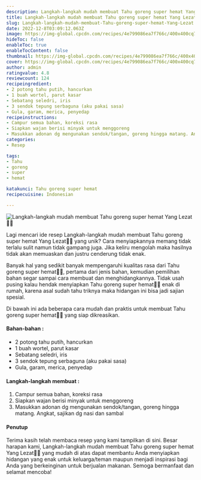 ```yaml
---
description: Langkah-langkah mudah membuat Tahu goreng super hemat Yang Lezat"
title: Langkah-langkah mudah membuat Tahu goreng super hemat Yang Lezat
slug: Langkah-langkah-mudah-membuat-Tahu-goreng-super-hemat-Yang-Lezat
date: 2022-12-8T03:09:12.063Z
image: https://img-global.cpcdn.com/recipes/4e799086ea7f766c/400x400cq70/photo.jpg
hideToc: false
enableToc: true
enableTocContent: false
thumbnail: https://img-global.cpcdn.com/recipes/4e799086ea7f766c/400x400cq70/photo.jpg
cover: https://img-global.cpcdn.com/recipes/4e799086ea7f766c/400x400cq70/photo.jpg
author: admin
ratingvalue: 4.8
reviewcount: 124
recipeingredient:
- 2 potong tahu putih, hancurkan
- 1 buah wortel, parut kasar
- Sebatang seledri, iris
- 3 sendok tepung serbaguna (aku pakai sasa)
- Gula, garam, merica, penyedap
recipeinstructions:
- Campur semua bahan, koreksi rasa
- Siapkan wajan berisi minyak untuk menggoreng
- Masukkan adonan dg mengunakan sendok/tangan, goreng hingga matang. Angkat, sajikan dg nasi dan sambal
categories:
- Resep

tags:
- Tahu
- goreng
- super
- hemat

katakunci: Tahu goreng super hemat
recipecuisine: Indonesian

---
```


![Langkah-langkah mudah membuat Tahu goreng super hemat Yang Lezat👩‍🍳](https://img-global.cpcdn.com/recipes/4e799086ea7f766c/400x400cq70/photo.jpg)

Lagi mencari ide resep Langkah-langkah mudah membuat Tahu goreng super hemat Yang Lezat👩‍🍳 yang unik? Cara menyiapkannya memang tidak terlalu sulit namun tidak gampang juga. Jika keliru mengolah maka hasilnya tidak akan memuaskan dan justru cenderung tidak enak.

Banyak hal yang sedikit banyak mempengaruhi kualitas rasa dari Tahu goreng super hemat👩‍🍳, pertama dari jenis bahan, kemudian pemilihan bahan segar sampai cara membuat dan menghidangkannya. Tidak usah pusing kalau hendak menyiapkan Tahu goreng super hemat👩‍🍳 enak di rumah, karena asal sudah tahu triknya maka hidangan ini bisa jadi sajian spesial.

Di bawah ini ada beberapa cara mudah dan praktis untuk membuat Tahu goreng super hemat👩‍🍳 yang siap dikreasikan.

<!--inarticleads1-->

#### Bahan-bahan :

- 2 potong tahu putih, hancurkan
- 1 buah wortel, parut kasar
- Sebatang seledri, iris
- 3 sendok tepung serbaguna (aku pakai sasa)
- Gula, garam, merica, penyedap

<!--inarticleads2-->

#### Langkah-langkah membuat :

1. Campur semua bahan, koreksi rasa
1. Siapkan wajan berisi minyak untuk menggoreng
1. Masukkan adonan dg mengunakan sendok/tangan, goreng hingga matang. Angkat, sajikan dg nasi dan sambal

#### Penutup

Terima kasih telah membaca resep yang kami tampilkan di sini. Besar harapan kami, Langkah-langkah mudah membuat Tahu goreng super hemat Yang Lezat👩‍🍳 yang mudah di atas dapat membantu Anda menyiapkan hidangan yang enak untuk keluarga/teman maupun menjadi inspirasi bagi Anda yang berkeinginan untuk berjualan makanan. Semoga bermanfaat dan selamat mencoba!